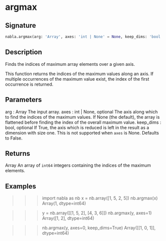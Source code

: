 # argmax

## Signature

```python
nabla.argmax(arg: 'Array', axes: 'int | None' = None, keep_dims: 'bool' = False) -> 'Array'
```

## Description

Finds the indices of maximum array elements over a given axis.

This function returns the indices of the maximum values along an axis. If
multiple occurrences of the maximum value exist, the index of the first
occurrence is returned.

Parameters
----------
arg : Array
The input array.
axes : int | None, optional
The axis along which to find the indices of the maximum values. If
None (the default), the array is flattened before finding the index
of the overall maximum value.
keep_dims : bool, optional
If True, the axis which is reduced is left in the result as a
dimension with size one. This is not supported when `axes` is None.
Defaults to False.

Returns
-------
Array
An array of `int64` integers containing the indices of the maximum
elements.

Examples
--------
>>> import nabla as nb
>>> x = nb.array([1, 5, 2, 5])
>>> nb.argmax(x)
Array(1, dtype=int64)

>>> y = nb.array([[1, 5, 2], [4, 3, 6]])
>>> nb.argmax(y, axes=1)
Array([1, 2], dtype=int64)

>>> nb.argmax(y, axes=0, keep_dims=True)
Array([[1, 0, 1]], dtype=int64)

